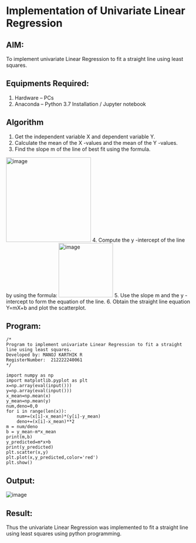 # Implementation of Univariate Linear Regression
## AIM:
To implement univariate Linear Regression to fit a straight line using least squares.

## Equipments Required:
1. Hardware – PCs
2. Anaconda – Python 3.7 Installation / Jupyter notebook

## Algorithm
1. Get the independent variable X and dependent variable Y.
2. Calculate the mean of the X -values and the mean of the Y -values.
3. Find the slope m of the line of best fit using the formula. 
<img width="231" alt="image" src="https://user-images.githubusercontent.com/93026020/192078527-b3b5ee3e-992f-46c4-865b-3b7ce4ac54ad.png">
4. Compute the y -intercept of the line by using the formula:
<img width="148" alt="image" src="https://user-images.githubusercontent.com/93026020/192078545-79d70b90-7e9d-4b85-9f8b-9d7548a4c5a4.png">
5. Use the slope m and the y -intercept to form the equation of the line.
6. Obtain the straight line equation Y=mX+b and plot the scatterplot.

## Program:
```
/*
Program to implement univariate Linear Regression to fit a straight line using least squares.
Developed by: MANOJ KARTHIK R
RegisterNumber:  212222240061
*/ 

import numpy as np
import matplotlib.pyplot as plt 
x=np.array(eval(input()))
y=np.array(eval(input()))
x_mean=np.mean(x)
y_mean=np.mean(y)
num,deno=0,0
for i in range(len(x)):
    num+=(x[i]-x_mean)*(y[i]-y_mean)
    deno+=(x[i]-x_mean)**2
m = num/deno
b = y_mean-m*x_mean
print(m,b)
y_predicted=m*x+b
print(y_predicted)
plt.scatter(x,y)
plt.plot(x,y_predicted,color='red')
plt.show()

```

## Output:
![image](https://user-images.githubusercontent.com/119560395/227848809-1d370a4c-5629-47ab-ba4b-f83c433ddb93.png)



## Result:
Thus the univariate Linear Regression was implemented to fit a straight line using least squares using python programming.
